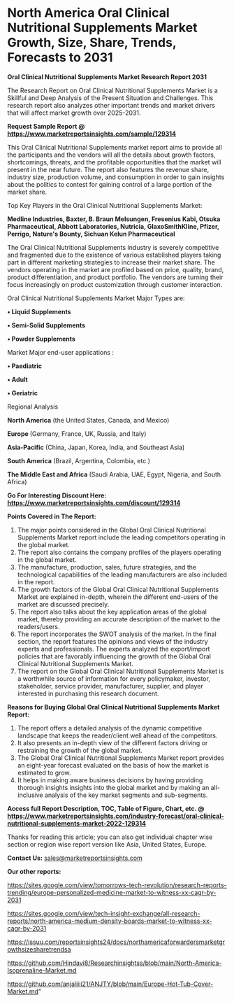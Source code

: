 # North America Oral Clinical Nutritional Supplements Market Growth, Size, Share, Trends, Forecasts to 2031

<strong>Oral Clinical Nutritional Supplements Market Research Report 2031</strong>

The Research Report on Oral Clinical Nutritional Supplements Market is a Skillful and Deep Analysis of the Present Situation and Challenges. This research report also analyzes other important trends and market drivers that will affect market growth over 2025-2031.

<strong>Request Sample Report @ <a href=https://www.marketreportsinsights.com/sample/129314>https://www.marketreportsinsights.com/sample/129314</a></strong>

This Oral Clinical Nutritional Supplements market report aims to provide all the participants and the vendors will all the details about growth factors, shortcomings, threats, and the profitable opportunities that the market will present in the near future. The report also features the revenue share, industry size, production volume, and consumption in order to gain insights about the politics to contest for gaining control of a large portion of the market share.

Top Key Players in the Oral Clinical Nutritional Supplements Market:

<strong>Medline Industries, Baxter, B. Braun Melsungen, Fresenius Kabi, Otsuka Pharmaceutical, Abbott Laboratories, Nutricia, GlaxoSmithKline, Pfizer, Perrigo, Nature's Bounty, Sichuan Kelun Pharmaceutical</strong>

The Oral Clinical Nutritional Supplements Industry is severely competitive and fragmented due to the existence of various established players taking part in different marketing strategies to increase their market share. The vendors operating in the market are profiled based on price, quality, brand, product differentiation, and product portfolio. The vendors are turning their focus increasingly on product customization through customer interaction.

Oral Clinical Nutritional Supplements Market Major Types are:

<strong>• Liquid Supplements

• Semi-Solid Supplements

• Powder Supplements</strong>

Market Major end-user applications :

<strong>• Paediatric

• Adult

• Geriatric</strong>

Regional Analysis

</u><strong><b>North America</b></strong> (the United States, Canada, and Mexico)

<strong><b>Europe </b></strong>(Germany, France, UK, Russia, and Italy)

<strong><b>Asia-Pacific</b></strong> (China, Japan, Korea, India, and Southeast Asia)

<strong><b>South America</b></strong> (Brazil, Argentina, Colombia, etc.)

<strong><b>The Middle East and Africa</b></strong> (Saudi Arabia, UAE, Egypt, Nigeria, and South Africa)

<strong>Go For Interesting Discount Here: <a href=https://www.marketreportsinsights.com/discount/129314>https://www.marketreportsinsights.com/discount/129314</a></strong>

<strong>Points Covered in The Report:</strong>
<ol>
  <li>The major points considered in the Global Oral Clinical Nutritional Supplements Market report include the leading competitors operating in the global market.</li>
  <li>The report also contains the company profiles of the players operating in the global market.</li>
  <li>The manufacture, production, sales, future strategies, and the technological capabilities of the leading manufacturers are also included in the report.</li>
  <li>The growth factors of the Global Oral Clinical Nutritional Supplements Market are explained in-depth, wherein the different end-users of the market are discussed precisely.</li>
  <li>The report also talks about the key application areas of the global market, thereby providing an accurate description of the market to the readers/users.</li>
  <li>The report incorporates the SWOT analysis of the market. In the final section, the report features the opinions and views of the industry experts and professionals. The experts analyzed the export/import policies that are favorably influencing the growth of the Global Oral Clinical Nutritional Supplements Market.</li>
  <li>The report on the Global Oral Clinical Nutritional Supplements Market is a worthwhile source of information for every policymaker, investor, stakeholder, service provider, manufacturer, supplier, and player interested in purchasing this research document.</li>
</ol>
<strong>Reasons for Buying Global Oral Clinical Nutritional Supplements Market Report:</strong>

<ol>
  <li>The report offers a detailed analysis of the dynamic competitive landscape that keeps the reader/client well ahead of the competitors.</li>
  <li>It also presents an in-depth view of the different factors driving or restraining the growth of the global market.</li>
  <li>The Global Oral Clinical Nutritional Supplements Market report provides an eight-year forecast evaluated on the basis of how the market is estimated to grow.</li>
  <li>It helps in making aware business decisions by having providing thorough insights insights into the global market and by making an all-inclusive analysis of the key market segments and sub-segments.</li>
</ol>
<strong>Access full Report Description, TOC, Table of Figure, Chart, etc. @ <a href=https://www.marketreportsinsights.com/industry-forecast/oral-clinical-nutritional-supplements-market-2022-129314>https://www.marketreportsinsights.com/industry-forecast/oral-clinical-nutritional-supplements-market-2022-129314</a></strong>


Thanks for reading this article; you can also get individual chapter wise section or region wise report version like Asia, United States, Europe.

<strong>Contact Us:</strong>
sales@marketreportsinsights.com

<strong>Our other reports:</strong>

<a href=https://sites.google.com/view/tomorrows-tech-revolution/research-reports-trending/europe-personalized-medicine-market-to-witness-xx-cagr-by-2031>https://sites.google.com/view/tomorrows-tech-revolution/research-reports-trending/europe-personalized-medicine-market-to-witness-xx-cagr-by-2031</a>

<a href=https://sites.google.com/view/tech-insight-exchange/all-research-reports/north-america-medium-density-boards-market-to-witness-xx-cagr-by-2031>https://sites.google.com/view/tech-insight-exchange/all-research-reports/north-america-medium-density-boards-market-to-witness-xx-cagr-by-2031</a>

<a href=https://issuu.com/reportsinsights24/docs/northamericaforwardersmarketgrowthsizesharetrendsa>https://issuu.com/reportsinsights24/docs/northamericaforwardersmarketgrowthsizesharetrendsa</a>

<a href=https://github.com/Hindavi8/Researchinsightss/blob/main/North-America-Isoprenaline-Market.md>https://github.com/Hindavi8/Researchinsightss/blob/main/North-America-Isoprenaline-Market.md</a>

<a href=https://github.com/anjaliiii21/ANJTY/blob/main/Europe-Hot-Tub-Cover-Market.md>https://github.com/anjaliiii21/ANJTY/blob/main/Europe-Hot-Tub-Cover-Market.md</a>"
